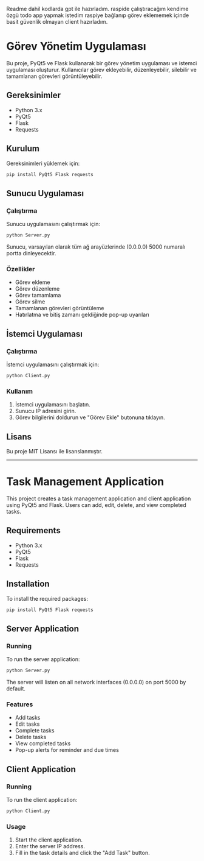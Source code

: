 Readme dahil kodlarda gpt ile hazırladım. raspide çalıştıracağım kendime özgü todo app yapmak istedim raspiye bağlanıp görev eklememek içinde basit güvenlik olmayan client hazırladım. 


# Görev Yönetim Uygulaması

Bu proje, PyQt5 ve Flask kullanarak bir görev yönetim uygulaması ve istemci uygulaması oluşturur. Kullanıcılar görev ekleyebilir, düzenleyebilir, silebilir ve tamamlanan görevleri görüntüleyebilir.

## Gereksinimler

- Python 3.x
- PyQt5
- Flask
- Requests

## Kurulum

Gereksinimleri yüklemek için:

```sh
pip install PyQt5 Flask requests
```

## Sunucu Uygulaması

### Çalıştırma

Sunucu uygulamasını çalıştırmak için:

```sh
python Server.py
```

Sunucu, varsayılan olarak tüm ağ arayüzlerinde (0.0.0.0) 5000 numaralı portta dinleyecektir.

### Özellikler

- Görev ekleme
- Görev düzenleme
- Görev tamamlama
- Görev silme
- Tamamlanan görevleri görüntüleme
- Hatırlatma ve bitiş zamanı geldiğinde pop-up uyarıları

## İstemci Uygulaması

### Çalıştırma

İstemci uygulamasını çalıştırmak için:

```sh
python Client.py
```

### Kullanım

1. İstemci uygulamasını başlatın.
2. Sunucu IP adresini girin.
3. Görev bilgilerini doldurun ve "Görev Ekle" butonuna tıklayın.

## Lisans

Bu proje MIT Lisansı ile lisanslanmıştır.

---

# Task Management Application

This project creates a task management application and client application using PyQt5 and Flask. Users can add, edit, delete, and view completed tasks.

## Requirements

- Python 3.x
- PyQt5
- Flask
- Requests

## Installation

To install the required packages:

```sh
pip install PyQt5 Flask requests
```

## Server Application

### Running

To run the server application:

```sh
python Server.py
```

The server will listen on all network interfaces (0.0.0.0) on port 5000 by default.

### Features

- Add tasks
- Edit tasks
- Complete tasks
- Delete tasks
- View completed tasks
- Pop-up alerts for reminder and due times

## Client Application

### Running

To run the client application:

```sh
python Client.py
```

### Usage

1. Start the client application.
2. Enter the server IP address.
3. Fill in the task details and click the "Add Task" button.